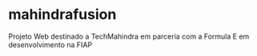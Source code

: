 # mahindrafusion
Projeto Web destinado a TechMahindra em parceria com a Formula E em desenvolvimento na FIAP
